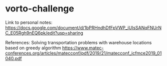 # vorto-challenge

Link to personal notes:
https://docs.google.com/document/d/1bPRHndhDfFpVWP_iUIsSANqFNUrNC_E05Rgh9nEQ6pk/edit?usp=sharing

References:
Solving transportation problems with warehouse locations based on greedy algorithm https://www.matec-conferences.org/articles/matecconf/pdf/2019/21/matecconf_icfmce2019_01040.pdf
